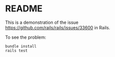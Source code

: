 # README

This is a demonstration of the issue
https://github.com/rails/rails/issues/33600 in Rails.

To see the problem:

```
bundle install
rails test
```
